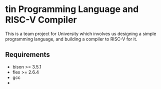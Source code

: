 # tin Programming Language and RISC-V Compiler

This is a team project for University which involves us designing a simple programming language, and building a compiler to RISC-V for it.

## Requirements
- bison >= 3.5.1
- flex  >= 2.6.4
- gcc
- 
